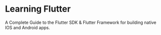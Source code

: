 # Learning Flutter
A Complete Guide to the Flutter SDK & Flutter Framework for building native IOS and Android apps.

